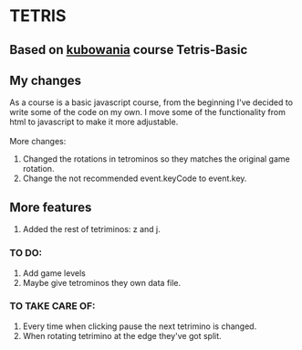 # TETRIS 
## Based on  [kubowania](https://github.com/kubowania/Tetris-Basic/commits?author=kubowania) course Tetris-Basic
## My changes

As a course is a basic javascript course, from the beginning I've decided to write some of the code on my own. I move some of the functionality from html to javascript to make it more adjustable. <br><br>
More changes:
1. Changed the rotations in tetrominos so they matches the original game rotation.
2. Change the not recommended event.keyCode to event.key.
## More features
1. Added the rest of tetriminos: z and j.
### TO DO: 
1. Add game levels
2. Maybe give tetrominos they own data file.

### TO TAKE CARE OF:
1. Every time when clicking pause the next tetrimino is changed.
2. When rotating tetrimino at the edge they've got split.


